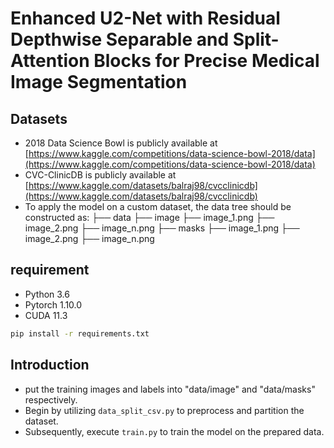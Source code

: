 # Enhanced U2-Net with Residual Depthwise Separable and Split-Attention Blocks for Precise Medical Image Segmentation 
## Datasets
- 2018 Data Science Bowl is publicly available at [https://www.kaggle.com/competitions/data-science-bowl-2018/data](https://www.kaggle.com/competitions/data-science-bowl-2018/data)
- CVC-ClinicDB is publicly available at [https://www.kaggle.com/datasets/balraj98/cvcclinicdb](https://www.kaggle.com/datasets/balraj98/cvcclinicdb)
- To apply the model on a custom dataset, the data tree should be constructed as:
      ├── data
          ├── image
                ├── image_1.png
                ├── image_2.png
                ├── image_n.png
          ├── masks
                ├── image_1.png
                ├── image_2.png
                ├── image_n.png
## requirement
- Python 3.6
- Pytorch 1.10.0
- CUDA 11.3
```bash
pip install -r requirements.txt
```
## Introduction
- put the training images and labels into "data/image" and "data/masks" respectively.
- Begin by utilizing `data_split_csv.py` to preprocess and partition the dataset.  
- Subsequently, execute `train.py` to train the model on the prepared data.
